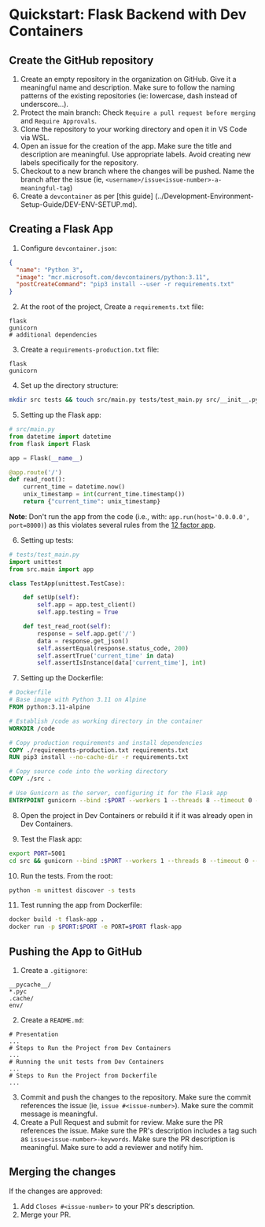 # Quickstart: Flask Backend with Dev Containers

## Create the GitHub repository

1. Create an empty repository in the organization on GitHub. Give it a meaningful
name and description. Make sure to follow the naming patterns of the existing
repositories (ie: lowercase, dash instead of underscore...).
2. Protect the main branch: Check `Require a pull request before merging` and
`Require Approvals`.
3. Clone the repository to your working directory and open it in VS Code via
WSL.
4. Open an issue for the creation of the app. Make sure the title and description
are meaningful. Use appropriate labels. Avoid creating new labels specifically for
the repository.
5. Checkout to a new branch where the changes will be pushed. Name the branch
after the issue (ie, `<username>/issue<issue-number>-a-meaningful-tag`)
6. Create a `devcontainer` as per [this guide]
(../Development-Environment-Setup-Guide/DEV-ENV-SETUP.md).

## Creating a Flask App

1. Configure `devcontainer.json`:

```json
{
  "name": "Python 3",
  "image": "mcr.microsoft.com/devcontainers/python:3.11",
  "postCreateCommand": "pip3 install --user -r requirements.txt"
}
```

2. At the root of the project, Create a `requirements.txt` file:

```
flask
gunicorn
# additional dependencies
```

3. Create a `requirements-production.txt` file:

```
flask
gunicorn
```

4. Set up the directory structure:

```bash
mkdir src tests && touch src/main.py tests/test_main.py src/__init__.py tests/__init__.py Dockerfile
```

5. Setting up the Flask app:

```python
# src/main.py
from datetime import datetime
from flask import Flask

app = Flask(__name__)

@app.route('/')
def read_root():
    current_time = datetime.now()
    unix_timestamp = int(current_time.timestamp())
    return {"current_time": unix_timestamp}
```

**Note**: Don't run the app from the code (i.e., with:
`app.run(host='0.0.0.0', port=8000)`) as this violates several rules
from the [12 factor app](https://12factor.net).

6. Setting up tests:

```python
# tests/test_main.py
import unittest
from src.main import app

class TestApp(unittest.TestCase):

    def setUp(self):
        self.app = app.test_client()
        self.app.testing = True

    def test_read_root(self):
        response = self.app.get('/')
        data = response.get_json()
        self.assertEqual(response.status_code, 200)
        self.assertTrue('current_time' in data)
        self.assertIsInstance(data['current_time'], int)
```

7. Setting up the Dockerfile:

```dockerfile
# Dockerfile
# Base image with Python 3.11 on Alpine
FROM python:3.11-alpine

# Establish /code as working directory in the container
WORKDIR /code

# Copy production requirements and install dependencies
COPY ./requirements-production.txt requirements.txt
RUN pip3 install --no-cache-dir -r requirements.txt

# Copy source code into the working directory
COPY ./src .

# Use Gunicorn as the server, configuring it for the Flask app
ENTRYPOINT gunicorn --bind :$PORT --workers 1 --threads 8 --timeout 0 --forwarded-allow-ips "*" main:app
```

8. Open the project in Dev Containers or rebuild it if it was already open in
Dev Containers.

9. Test the Flask app:

```bash
export PORT=5001
cd src && gunicorn --bind :$PORT --workers 1 --threads 8 --timeout 0 --forwarded-allow-ips "*" main:app
```

10. Run the tests. From the root:

```bash
python -m unittest discover -s tests
```

11. Test running the app from Dockerfile:

```bash
docker build -t flask-app .
docker run -p $PORT:$PORT -e PORT=$PORT flask-app
```

## Pushing the App to GitHub

1. Create a `.gitignore`:

```
__pycache__/
*.pyc
.cache/
env/
```

2. Create a `README.md`:

```
# Presentation
...
# Steps to Run the Project from Dev Containers
...
# Running the unit tests from Dev Containers
...
# Steps to Run the Project from Dockerfile
...
```

3. Commit and push the changes to the repository. Make sure the commit
references the issue (ie, `issue #<issue-number>`). Make sure the commit message
is meaningful.
4. Create a Pull Request and submit for review. Make sure the PR references the
issue. Make sure the PR's description includes a tag such as
`issue<issue-number>-keywords`. Make sure the PR description is meaningful.
Make sure to add a reviewer and notify him.

## Merging the changes

If the changes are approved:

1. Add `Closes #<issue-number>` to your PR's description.
2. Merge your PR.
